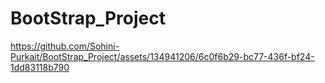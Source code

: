# BootStrap_Project
https://github.com/Sohini-Purkait/BootStrap_Project/assets/134941206/6c0f6b29-bc77-436f-bf24-1dd83118b790
